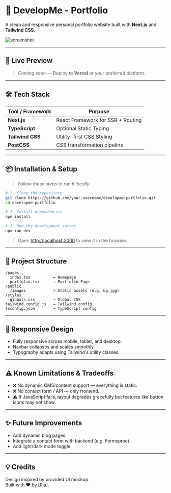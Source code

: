# 📘 DevelopMe - Portfolio

A clean and responsive personal portfolio website built with **Next.js** and **Tailwind CSS**.

![screenshot](public/images/preview.png)

---

## 🚀 Live Preview

> _Coming soon_ — Deploy to **Vercel** or your preferred platform.

---

## 🛠️ Tech Stack

| Tool / Framework     | Purpose                          |
|----------------------|----------------------------------|
| **Next.js**          | React Framework for SSR + Routing |
| **TypeScript**       | Optional Static Typing           |
| **Tailwind CSS**     | Utility-first CSS Styling        |
| **PostCSS**          | CSS transformation pipeline      |

---

## 📦 Installation & Setup

> _Follow these steps to run it locally._

```bash
# 1. Clone the repository
git clone https://github.com/your-username/developme-portfolio.git
cd developme-portfolio

# 2. Install dependencies
npm install

# 3. Run the development server
npm run dev
```

> Open [http://localhost:3000](http://localhost:3000) to view it in the browser.

---


## 📁 Project Structure

```
/pages
  index.tsx          → Homepage
  portfolio.tsx      → Portfolio Page
/public
  /images            → Static assets (e.g. bg.jpg)
/styles
  globals.css        → Global CSS
tailwind.config.js   → Tailwind config
tsconfig.json        → TypeScript config
```

---

## 📱 Responsive Design

- Fully responsive across mobile, tablet, and desktop.
- Navbar collapses and scales smoothly.
- Typography adapts using Tailwind's utility classes.

---

## ⚠️ Known Limitations & Tradeoffs

- ❌ No dynamic CMS/content support — everything is static.
- ❌ No contact form / API — only frontend.
- ⚠️ If JavaScript fails, layout degrades gracefully but features like button icons may not show.

---

## ✨ Future Improvements

- Add dynamic blog pages.
- Integrate a contact form with backend (e.g. Formspree).
- Add light/dark mode toggle.

---

## 💡 Credits

Design inspired by provided UI mockup.  
Built with ❤️ by [Ria].
